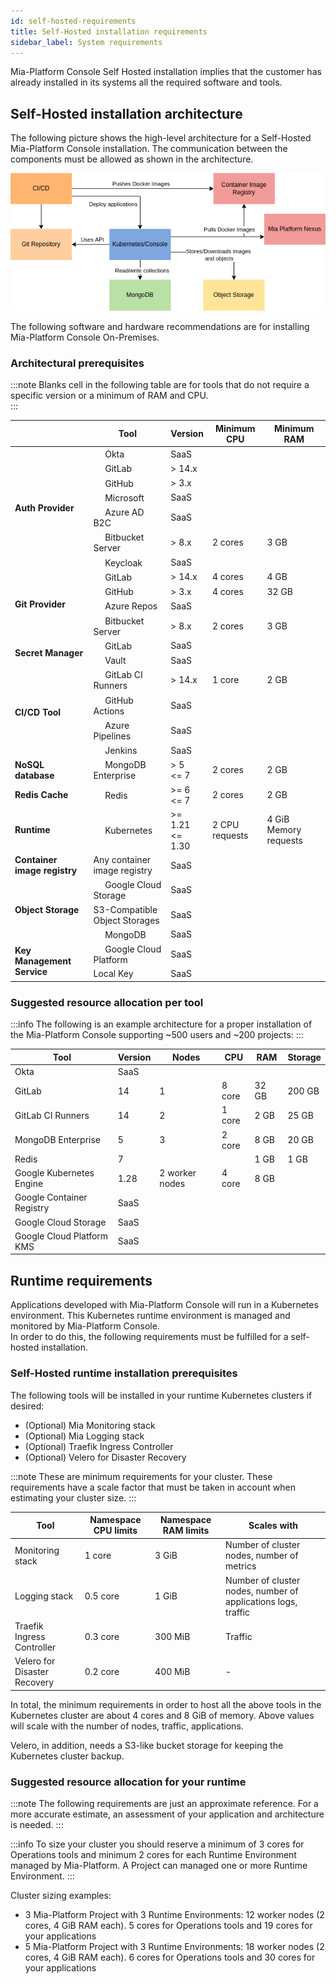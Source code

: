 ```yaml
---
id: self-hosted-requirements
title: Self-Hosted installation requirements
sidebar_label: System requirements
---
```


Mia-Platform Console Self Hosted installation implies that the customer has already installed in its systems all the required software and tools.

## Self-Hosted installation architecture

The following picture shows the high-level architecture for a Self-Hosted Mia-Platform Console installation. The communication between the components must be allowed as shown in the architecture.

![Self-Hosted installation architecture](img/self_hosted_architecture_with_mia_nexus.png)

The following software and hardware recommendations are for installing Mia-Platform Console On-Premises.

### Architectural prerequisites  

:::note
Blanks cell in the following table are for tools that do not require a specific version or a minimum of RAM and CPU.  
:::

<table>
   <thead>
      <tr>
         <th></th>
         <th><strong>Tool</strong></th>
         <th><strong>Version</strong></th>
         <th><strong>Minimum CPU</strong></th>
         <th><strong>Minimum RAM</strong></th>
      </tr>
   </thead>
   <tbody>
      <tr>
         <td rowspan="7"><strong>Auth Provider</strong></td>
         <td><img src="/img/okta.ico" width="15" height="15"/> Okta</td>
         <td>SaaS</td>
         <td></td>
         <td></td>
      </tr>
      <tr>
         <td><img src="/img/gitlab.png" width="15" height="15"/> GitLab</td>
         <td>> 14.x</td>
         <td></td>
         <td></td>
      </tr>
      <tr>
         <td><img src="/img/github.png" width="15" height="15"/> GitHub</td>
         <td>> 3.x</td>
         <td></td>
         <td></td>
      </tr>
      <tr>
         <td><img src="/img/microsoft.ico" width="15" height="15"/> Microsoft</td>
         <td>SaaS</td>
         <td></td>
         <td></td>
      </tr>
      <tr>
         <td><img src="/img/microsoft.ico" width="15" height="15"/> Azure AD B2C</td>
         <td>SaaS</td>
         <td></td>
         <td></td>
      </tr>
      <tr>
         <td><img src="/img/bitbucket-server.ico" width="15" height="15"/> Bitbucket Server</td>
         <td>&gt; 8.x</td>
         <td>2 cores</td>
         <td>3 GB</td>
      </tr>
      <tr>
         <td><img src="/img/keycloak.ico" width="15" height="15"/> Keycloak</td>
         <td>SaaS</td>
         <td></td>
         <td></td>
      </tr>
      <tr>
         <td rowspan="4"><strong>Git Provider</strong></td>
         <td><img src="/img/gitlab.png" width="15" height="15"/> GitLab</td>
         <td>&gt; 14.x</td>
         <td>4 cores</td>
         <td>4 GB</td>
      </tr>
      <tr>
         <td><img src="/img/github.png" width="15" height="15"/> GitHub</td>
         <td>&gt; 3.x</td>
         <td>4 cores</td>
         <td>32 GB</td>
      </tr>
      <tr>
         <td><img src="/img/azure-repos.png" width="15" height="15"/> Azure Repos</td>
         <td>SaaS</td>
         <td></td>
         <td></td>
      </tr>
      <tr>
         <td><img src="/img/bitbucket-server.ico" width="15" height="15"/> Bitbucket Server</td>
         <td>&gt; 8.x</td>
         <td>2 cores</td>
         <td>3 GB</td>
      </tr>
      <tr>
         <td rowspan="2"><strong>Secret Manager</strong></td>
         <td><img src="/img/gitlab.png" width="15" height="15"/> GitLab</td>
         <td>SaaS</td>
         <td></td>
         <td></td>
      </tr>
      <tr>
         <td><img src="/img/vault.png" width="15" height="15"/> Vault</td>
         <td>SaaS</td>
         <td></td>
         <td></td>
      </tr>
      <tr>
         <td rowspan="4"><strong>CI/CD Tool</strong></td>
         <td><img src="/img/gitlab.png" width="15" height="15"/> GitLab CI Runners</td>
         <td>&gt; 14.x</td>
         <td>1 core</td>
         <td>2 GB</td>
      </tr>
      <tr>
         <td><img src="/img/github.png" width="15" height="15"/> GitHub Actions</td>
         <td>SaaS</td>
         <td></td>
         <td></td>
      </tr>
      <tr>
         <td><img src="/img/azure-pipelines.png" width="15" height="15"/> Azure Pipelines</td>
         <td>SaaS</td>
         <td></td>
         <td></td>
      </tr>
      <tr>
         <td><img src="/img/jenkins.png" width="15" height="15"/> Jenkins</td>
         <td>SaaS</td>
         <td></td>
         <td></td>
      </tr>
      <tr>
         <td><strong>NoSQL database</strong></td>
         <td><img src="/img/mongodb.ico" width="15" height="15"/> MongoDB Enterprise</td>
         <td>&gt; 5<br/>&lt;= 7</td>
         <td>2 cores</td>
         <td>2 GB</td>
      </tr>
      <tr>
         <td><strong>Redis Cache</strong></td>
         <td><img src="/img/redis.png" width="15" height="15"/> Redis</td>
         <td>&gt;= 6<br/>&lt;= 7</td>
         <td>2 cores</td>
         <td>2 GB</td>
      </tr>
      <tr>
         <td><strong>Runtime</strong></td>
         <td><img src="/img/kubernetes.png" width="15" height="15"/> Kubernetes</td>
         <td>&gt;= 1.21<br/>&lt;= 1.30</td>
         <td>2 CPU requests</td>
         <td>4 GiB Memory requests</td>
      </tr>
      <tr>
         <td><strong>Container image registry</strong></td>
         <td>Any container image registry</td>
         <td>SaaS</td>
         <td></td>
         <td></td>
      </tr>
      <tr>
         <td rowspan="3"><strong>Object Storage</strong></td>
         <td><img src="/img/gcs.png" width="15" height="15"/> Google Cloud Storage</td>
         <td>SaaS</td>
         <td></td>
         <td></td>
      </tr>
      <tr>
        <td>S3-Compatible Object Storages</td>
        <td>SaaS</td>
        <td></td>
        <td></td>
      </tr>
      <tr>
        <td><img src="/img/mongodb.ico" width="15" height="15"/> MongoDB</td>
        <td>SaaS</td>
        <td></td>
        <td></td>
      </tr>
      <tr>
         <td rowspan="2"><strong>Key Management Service</strong></td>
         <td><img src="/img/gcp.ico" width="15" height="15"/> Google Cloud Platform</td>
         <td>SaaS</td>
         <td></td>
         <td></td>
      </tr>
      <tr>
         <td>Local Key</td>
         <td>SaaS</td>
         <td></td>
         <td></td>
      </tr>
   </tbody>
</table>


### Suggested resource allocation per tool

:::info
The following is an example architecture for a proper installation of the Mia-Platform Console supporting ~500 users and ~200 projects:
:::

| **Tool**                  | **Version** | **Nodes**      | **CPU** | **RAM** | **Storage** |
|---------------------------|-------------|----------------|---------|---------|-------------|
| Okta                      |   SaaS      |                |         |      |          |
| GitLab                    | 14          | 1              | 8 core  | 32 GB   | 200 GB      |
| GitLab CI Runners         | 14          | 2              | 1 core  | 2 GB    | 25 GB       |
| MongoDB Enterprise        | 5           | 3              | 2 core  | 8 GB    | 20 GB       |
| Redis                     | 7           |                |         | 1 GB    | 1 GB       |
| Google Kubernetes Engine  | 1.28        | 2 worker nodes | 4 core  | 8 GB    |          |
| Google Container Registry |   SaaS      |                |      |      |          |
| Google Cloud Storage      |   SaaS      |                |      |      |          |
| Google Cloud Platform KMS |   SaaS      |                |      |      |          |


## Runtime requirements 

Applications developed with Mia-Platform Console will run in a Kubernetes environment. This Kubernetes runtime environment is managed and monitored by Mia-Platform Console.  
In order to do this, the following requirements must be fulfilled for a self-hosted installation.

### Self-Hosted runtime installation prerequisites

The following tools will be installed in your runtime Kubernetes clusters if desired:  

* (Optional) Mia Monitoring stack
* (Optional) Mia Logging stack
* (Optional) Traefik Ingress Controller
* (Optional) Velero for Disaster Recovery

:::note
These are minimum requirements for your cluster. These requirements have a scale factor that must be taken in account when estimating your cluster size.
:::

| **Tool**                     | **Namespace CPU limits** | **Namespace RAM limits** | **Scales with**                                               |
|------------------------------|--------------------------|--------------------------|---------------------------------------------------------------|
| Monitoring stack             | 1 core                   | 3 GiB                    | Number of cluster nodes, number of metrics                    |
| Logging stack                | 0.5 core                 | 1 GiB                    | Number of cluster nodes, number of applications logs, traffic |
| Traefik Ingress Controller   | 0.3 core                 | 300 MiB                  | Traffic                                                       |
| Velero for Disaster Recovery | 0.2 core                 | 400 MiB                  | -                                                             |

In total, the minimum requirements in order to host all the above tools in the Kubernetes cluster are about 4 cores and 8 GiB of memory. Above values will scale with the number of nodes, traffic, applications.

Velero, in addition, needs a S3-like bucket storage for keeping the Kubernetes cluster backup.

### Suggested resource allocation for your runtime

:::note
The following requirements are just an approximate reference. For a more accurate estimate, an assessment of your application and architecture is needed.
:::

:::info
To size your cluster you should reserve a minimum of 3 cores for Operations tools and minimum 2 cores for each Runtime Environment managed by Mia-Platform. A Project can managed one or more Runtime Environment.
:::

Cluster sizing examples:

* 3 Mia-Platform Project with 3 Runtime Environments: 12 worker nodes (2 cores, 4 GiB RAM each). 5 cores for Operations tools and 19 cores for your applications
* 5 Mia-Platform Project with 3 Runtime Environments: 18 worker nodes (2 cores, 4 GiB RAM each). 6 cores for Operations tools and 30 cores for your applications
